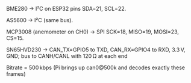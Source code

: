 BME280 → I²C on ESP32 pins SDA=21, SCL=22.

AS5600 → I²C (same bus).

MCP3008 (anemometer on CH0) → SPI SCK=18, MISO=19, MOSI=23, CS=15.

SN65HVD230 → CAN_TX=GPIO5 to TXD, CAN_RX=GPIO4 to RXD, 3.3 V, GND; bus to CANH/CANL with 120 Ω at each end

Bitrate = 500 kbps (Pi brings up can0@500k and decodes exactly these frames)